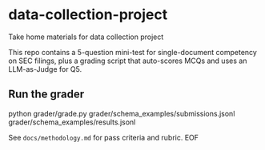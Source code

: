 # data-collection-project
Take home materials for data collection project


This repo contains a 5-question mini-test for single-document competency on SEC filings,
plus a grading script that auto-scores MCQs and uses an LLM-as-Judge for Q5.

## Run the grader
python grader/grade.py grader/schema_examples/submissions.jsonl grader/schema_examples/results.jsonl

See `docs/methodology.md` for pass criteria and rubric.
EOF
